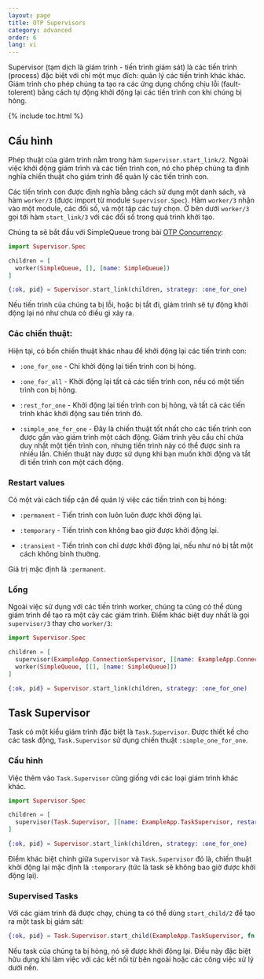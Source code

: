 ```yaml
---
layout: page
title: OTP Supervisors
category: advanced
order: 6
lang: vi
---
```


Supervisor (tạm dịch là giám trình - tiến trình giám sát) là các tiến trình (process) đặc biệt với chỉ một mục đích: quản lý các tiến trình khác khác. Giám trình cho phép chúng ta tạo ra các ứng dụng chống chịu lỗi (fault-tolerent) bằng cách tự động khởi động lại các tiến trình con khi chúng bị hỏng.

{% include toc.html %}

## Cấu hình

Phép thuật của giám trình nằm trong hàm `Supervisor.start_link/2`. Ngoài việc khởi động giám trình và các tiến trình con, nó cho phép chúng ta định nghĩa chiến thuật cho giám trình để quản lý các tiến trình con.

Các tiến trình con được định nghĩa bằng cách sử dụng một danh sách, và hàm `worker/3` (được import từ module `Supervisor.Spec`). Hàm `worker/3` nhận vào một module, các đối số, và một tập các tuỳ chọn. Ở bên dưới `worker/3` gọi tới hàm `start_link/3` với các đối số trong quá trình khởi tạo.

Chúng ta sẽ bắt đầu với SimpleQueue trong bài [OTP Concurrency](../../advanced/otp-concurrency):

```elixir
import Supervisor.Spec

children = [
  worker(SimpleQueue, [], [name: SimpleQueue])
]

{:ok, pid} = Supervisor.start_link(children, strategy: :one_for_one)
```

Nếu tiến trình của chúng ta bị lỗi, hoặc bị tắt đi, giám trình sẽ tự động khởi động lại nó như chưa có điều gì xảy ra.

### Các chiến thuật:

Hiện tại, có bốn chiến thuật khác nhau để khởi động lại các tiến trình con:

+ `:one_for_one` - Chỉ khởi động lại tiến trình con bị hỏng.

+ `:one_for_all` - Khởi động lại tất cả các tiến trình con, nếu có một tiến trình con bị hỏng.

+ `:rest_for_one` - Khởi động lại tiến trình con bị hỏng, và tất cả các tiến trình khác khởi động sau tiến trình đó.

+ `:simple_one_for_one` - Đây là chiến thuật tốt nhất cho các tiến trình con được gắn vào giám trình một cách động. Giám trình yêu cẩu chỉ chứa duy nhất một tiến trình con, nhưng tiến trình này có thể được sinh ra nhiều lần. Chiến thuật này được sử dụng khi bạn muốn khởi động và tắt đi tiến trình con một cách động.

### Restart values

Có một vài cách tiếp cận để quản lý việc các tiến trình con bị hỏng:

+ `:permanent` - Tiến trình con luôn luôn được khởi động lại.

+ `:temporary` - Tiến trình con không bao giờ được khởi động lại.

+ `:transient` - Tiến trình con chỉ dược khởi động lại, nếu như nó bị tắt một cách không bình thường.

Giá trị mặc định là `:permanent`.

### Lồng

Ngoài việc sử dụng với các tiến trình worker, chúng ta cũng có thể dùng giám trình để tạo ra một cây các giám trình. Điểm khác biệt duy nhất là gọi `supervisor/3` thay cho `worker/3`:

```elixir
import Supervisor.Spec

children = [
  supervisor(ExampleApp.ConnectionSupervisor, [[name: ExampleApp.ConnectionSupervisor]]),
  worker(SimpleQueue, [[], [name: SimpleQueue]])
]

{:ok, pid} = Supervisor.start_link(children, strategy: :one_for_one)
```

## Task Supervisor

Task có một kiểu giám trình đặc biệt là `Task.Supervisor`. Được thiết kế cho các task động, `Task.Supervisor` sử dụng chiến thuật `:simple_one_for_one`.

### Cấu hình

Việc thêm vào `Task.Supervisor` cũng giống với các loại giám trình khác khác.

```elixir
import Supervisor.Spec

children = [
  supervisor(Task.Supervisor, [[name: ExampleApp.TaskSupervisor, restart: :transient]]),
]

{:ok, pid} = Supervisor.start_link(children, strategy: :one_for_one)
```

Điểm khác biệt chính giữa `Supervisor` và `Task.Supervisor` đó là, chiến thuật khởi động lại mặc định là `:temporary` (tức là task sẽ không bao giờ được khởi động lại).

### Supervised Tasks

Với các giám trình đã được chạy, chúng ta có thể dùng `start_child/2` để tạo ra một task bị giám sát:

```elixir
{:ok, pid} = Task.Supervisor.start_child(ExampleApp.TaskSupervisor, fn -> background_work end)
```

Nếu task của chúng ta bị hỏng, nó sẽ được khởi động lại. Điều này đặc biệt hữu dụng khi làm việc với các kết nối từ bên ngoài hoặc các công việc xử lý dưới nền.
